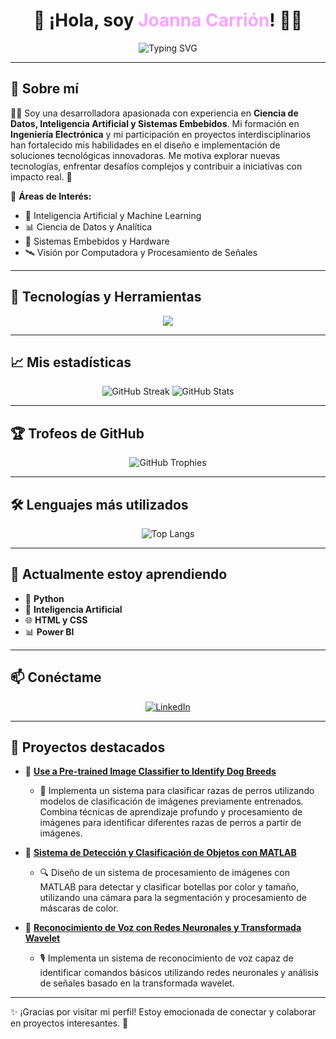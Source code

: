 <h1 align="center">🚀 ¡Hola, soy <span style="color:#F7A5FF">Joanna Carrión</span>! 👩‍💻</h1>

<p align="center">
  <img src="https://readme-typing-svg.herokuapp.com?font=Fira+Code&weight=500&size=22&pause=1000&color=F7A5FF&center=true&vCenter=true&width=800&lines=☀️+Desarrolladora+Apasionada;📊+Ciencia+de+Datos;🤖+Inteligencia+Artificial;🔧+Sistemas+Embebidos" alt="Typing SVG">
</p>

---

## 🌟 Sobre mí

👩‍💻 Soy una desarrolladora apasionada con experiencia en **Ciencia de Datos, Inteligencia Artificial y Sistemas Embebidos**. Mi formación en **Ingeniería Electrónica** y mi participación en proyectos interdisciplinarios han fortalecido mis habilidades en el diseño e implementación de soluciones tecnológicas innovadoras. Me motiva explorar nuevas tecnologías, enfrentar desafíos complejos y contribuir a iniciativas con impacto real. 🚀

📌 **Áreas de Interés:**
- 🤖 Inteligencia Artificial y Machine Learning
- 📊 Ciencia de Datos y Analítica
- 🔧 Sistemas Embebidos y Hardware
- 🛰️ Visión por Computadora y Procesamiento de Señales

---

## 🚀 Tecnologías y Herramientas
<p align="center">
  <img src="https://skillicons.dev/icons?i=python,javascript,matlab,html,css,github,vscode,tensorflow,pytorch" />
</p>

---

## 📈 Mis estadísticas
<p align="center">
  <img src="https://github-readme-streak-stats.herokuapp.com/?user=Joanna20Carrion&theme=radical" alt="GitHub Streak" /> 
  <img src="https://github-readme-stats.vercel.app/api?username=Joanna20Carrion&show_icons=true&theme=radical" alt="GitHub Stats" />
</p>

---

## 🏆 Trofeos de GitHub
<p align="center">
  <img src="https://github-profile-trophy.vercel.app/?username=Joanna20Carrion&theme=juicyfresh&title=Repositories,Stars,Commits,Followers,PullRequest,MultipleLang&margin-w=20" alt="GitHub Trophies" />
</p>

---

## 🛠 Lenguajes más utilizados
<p align="center">
  <img src="https://github-readme-stats.vercel.app/api/top-langs/?username=Joanna20Carrion&layout=compact&theme=radical" alt="Top Langs" />
</p>

---

## 🌱 Actualmente estoy aprendiendo
- 🐍 **Python** 
- 🤖 **Inteligencia Artificial**
- 🌐 **HTML y CSS**
- 📊 **Power BI**

---

## 📫 Conéctame
<p align="center">
  <a href="https://www.linkedin.com/in/joanna-carrion-perez/">
    <img src="https://img.shields.io/badge/-LinkedIn-blue?style=for-the-badge&logo=linkedin&logoColor=white" alt="LinkedIn" />
  </a>
</p>

---

## 📝 Proyectos destacados

- 📌 **[Use a Pre-trained Image Classifier to Identify Dog Breeds](https://github.com/Joanna20Carrion/Dog-Breed-Classification-Using-Pretrained-Models)**
  - 🐶 Implementa un sistema para clasificar razas de perros utilizando modelos de clasificación de imágenes previamente entrenados. Combina técnicas de aprendizaje profundo y procesamiento de imágenes para identificar diferentes razas de perros a partir de imágenes.

- 📌 **[Sistema de Detección y Clasificación de Objetos con MATLAB](https://github.com/Joanna20Carrion/Sistema-de-Deteccion-y-Clasificacion-de-Botellas-con-MATLAB)**
  - 🔍 Diseño de un sistema de procesamiento de imágenes con MATLAB para detectar y clasificar botellas por color y tamaño, utilizando una cámara para la segmentación y procesamiento de máscaras de color.

- 📌 **[Reconocimiento de Voz con Redes Neuronales y Transformada Wavelet](https://github.com/Joanna20Carrion/Reconocimiento-de-Voz-con-Redes-Neuronales-y-Transformada-Wavelet)**
  - 🎙️ Implementa un sistema de reconocimiento de voz capaz de identificar comandos básicos utilizando redes neuronales y análisis de señales basado en la transformada wavelet.

---

✨ ¡Gracias por visitar mi perfil! Estoy emocionada de conectar y colaborar en proyectos interesantes. 🚀 
